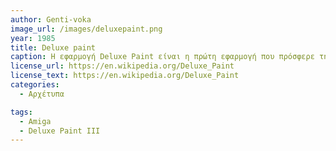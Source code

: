 ```yaml
---
author: Genti-voka
image_url: /images/deluxepaint.png
year: 1985
title: Deluxe paint
caption: Η εφαρμογή Deluxe Paint είναι η πρώτη εφαρμογή που πρόσφερε την δυνατότητα να σχεδιάζεις στην οθόνη του υπολογιστή με 256 διαφορετικά χρώματα ,πράγμα που για την εποχή του ήταν κάτι μοναδικό και πρωτοπόρο, καθώς καμία άλλη εφαρμογή δεν είχε δημιουργήσει κατι τόσο ολοκληρωμένο.
license_url: https://en.wikipedia.org/Deluxe_Paint
license_text: https://en.wikipedia.org/Deluxe_Paint
categories:
  - Αρχέτυπα

tags:
  - Amiga
  - Deluxe Paint III
---
```


